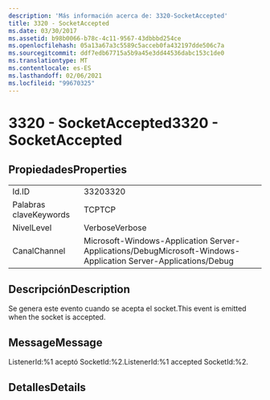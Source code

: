 ```yaml
---
description: 'Más información acerca de: 3320-SocketAccepted'
title: 3320 - SocketAccepted
ms.date: 03/30/2017
ms.assetid: b98b0066-b78c-4c11-9567-43dbbbd254ce
ms.openlocfilehash: 05a13a67a3c5589c5acceb0fa432197dde506c7a
ms.sourcegitcommit: ddf7edb67715a5b9a45e3dd44536dabc153c1de0
ms.translationtype: MT
ms.contentlocale: es-ES
ms.lasthandoff: 02/06/2021
ms.locfileid: "99670325"
---
```

# <a name="3320---socketaccepted"></a><span data-ttu-id="54e1f-103">3320 - SocketAccepted</span><span class="sxs-lookup"><span data-stu-id="54e1f-103">3320 - SocketAccepted</span></span>

## <a name="properties"></a><span data-ttu-id="54e1f-104">Propiedades</span><span class="sxs-lookup"><span data-stu-id="54e1f-104">Properties</span></span>  
  
|||  
|-|-|  
|<span data-ttu-id="54e1f-105">Id.</span><span class="sxs-lookup"><span data-stu-id="54e1f-105">ID</span></span>|<span data-ttu-id="54e1f-106">3320</span><span class="sxs-lookup"><span data-stu-id="54e1f-106">3320</span></span>|  
|<span data-ttu-id="54e1f-107">Palabras clave</span><span class="sxs-lookup"><span data-stu-id="54e1f-107">Keywords</span></span>|<span data-ttu-id="54e1f-108">TCP</span><span class="sxs-lookup"><span data-stu-id="54e1f-108">TCP</span></span>|  
|<span data-ttu-id="54e1f-109">Nivel</span><span class="sxs-lookup"><span data-stu-id="54e1f-109">Level</span></span>|<span data-ttu-id="54e1f-110">Verbose</span><span class="sxs-lookup"><span data-stu-id="54e1f-110">Verbose</span></span>|  
|<span data-ttu-id="54e1f-111">Canal</span><span class="sxs-lookup"><span data-stu-id="54e1f-111">Channel</span></span>|<span data-ttu-id="54e1f-112">Microsoft-Windows-Application Server-Applications/Debug</span><span class="sxs-lookup"><span data-stu-id="54e1f-112">Microsoft-Windows-Application Server-Applications/Debug</span></span>|  
  
## <a name="description"></a><span data-ttu-id="54e1f-113">Descripción</span><span class="sxs-lookup"><span data-stu-id="54e1f-113">Description</span></span>  

 <span data-ttu-id="54e1f-114">Se genera este evento cuando se acepta el socket.</span><span class="sxs-lookup"><span data-stu-id="54e1f-114">This event is emitted when the socket is accepted.</span></span>  
  
## <a name="message"></a><span data-ttu-id="54e1f-115">Message</span><span class="sxs-lookup"><span data-stu-id="54e1f-115">Message</span></span>  

 <span data-ttu-id="54e1f-116">ListenerId:%1 aceptó SocketId:%2.</span><span class="sxs-lookup"><span data-stu-id="54e1f-116">ListenerId:%1 accepted SocketId:%2.</span></span>  
  
## <a name="details"></a><span data-ttu-id="54e1f-117">Detalles</span><span class="sxs-lookup"><span data-stu-id="54e1f-117">Details</span></span>
